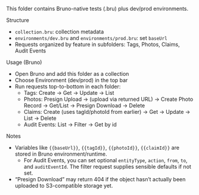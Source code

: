 This folder contains Bruno-native tests (.bru) plus dev/prod environments.

Structure
- `collection.bru`: collection metadata
- `environments/dev.bru` and `environments/prod.bru`: set `baseUrl`
- Requests organized by feature in subfolders: Tags, Photos, Claims, Audit Events

Usage (Bruno)
- Open Bruno and add this folder as a collection
- Choose Environment (dev/prod) in the top bar
- Run requests top-to-bottom in each folder:
  - Tags: Create → Get → Update → List
  - Photos: Presign Upload → (upload via returned URL) → Create Photo Record → Get/List → Presign Download → Delete
  - Claims: Create (uses tagId/photoId from earlier) → Get → Update → List → Delete
  - Audit Events: List → Filter → Get by id

Notes
- Variables like `{{baseUrl}}`, `{{tagId}}`, `{{photoId}}`, `{{claimId}}` are stored in Bruno environment/runtime.
  - For Audit Events, you can set optional `entityType`, `action`, `from`, `to`, and `auditEventId`. The filter request supplies sensible defaults if not set.
- “Presign Download” may return 404 if the object hasn’t actually been uploaded to S3-compatible storage yet.

